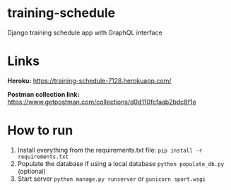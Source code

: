 # training-schedule
Django training schedule app with GraphQL interface

# Links
**Heroku:** https://training-schedule-7128.herokuapp.com/

**Postman collection link:** https://www.getpostman.com/collections/d0d110fcfaab2bdc8f1e

# How to run
1. Install everything from the requirements.txt file: `pip install -r requirements.txt`
2. Populate the database if using a local database `python populate_db.py` (optional)
3. Start server `python manage.py runserver` or `gunicorn sport.wsgi`
